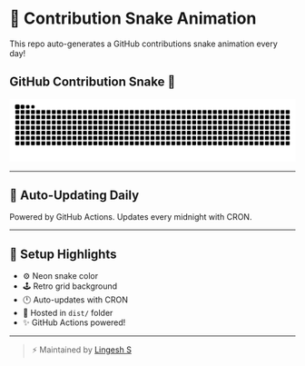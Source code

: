 # 🐍 Contribution Snake Animation

This repo auto-generates a GitHub contributions snake animation every day!


## GitHub Contribution Snake 🐍

![Neon Snake](https://raw.githubusercontent.com/Lingesh-S/snake-animation/output/github-contribution-grid-snake.svg?palette=github-dark&color_snake=#39FF14&color_dots=#00FFFF,#FF00FF,#FFFF00,#FF4500,#9400D3)




---

## 📅 Auto-Updating Daily

Powered by GitHub Actions. Updates every midnight with CRON.

---

## 🧪 Setup Highlights

- ⚙️ Neon snake color
- 🕹️ Retro grid background
- 🕛 Auto-updates with CRON
- 📁 Hosted in `dist/` folder
- ✨ GitHub Actions powered!

---

> ⚡ Maintained by [Lingesh S](https://github.com/Lingesh-S)
